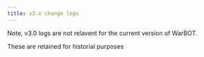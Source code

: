 ```yaml
---
title: v3.x change logs
---
```


Note, v3.0 logs are not relavent for the current version of WarBOT. 

These are retained for historial purposes